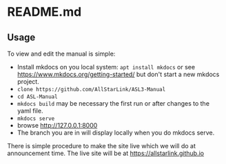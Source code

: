# README.md

## Usage
To view and edit the manual is simple:
 - Install mkdocs on you local system: `apt install mkdocs` or see https://www.mkdocs.org/getting-started/ but don't start a new mkdocs project.
 - `clone https://github.com/AllStarLink/ASL3-Manual`
 - `cd ASL-Manual`
 - `mkdocs build` may be necessary the first run or after changes to the yaml file. 
 - `mkdocs serve`
 - browse http://127.0.0.1:8000
 - The branch you are in will display locally when you do mkdocs serve.


There is simple procedure to make the site live which we will do at announcement time. The live site will be at https://allstarlink.github.io
